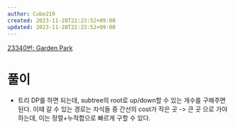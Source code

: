 ```yaml
---
author: Cube219
created: 2023-11-28T22:23:52+09:00
updated: 2023-11-28T22:23:52+09:00
---
```


[23340번: Garden Park](https://www.acmicpc.net/problem/23340)

# 풀이

* 트리 DP를 하면 되는데, subtree의 root로 up/down할 수 있는 개수를 구해주면 된다. 이때 갈 수 있는 경로는 자식들 중 간선의 cost가 작은 곳 -> 큰 곳 으로 가야하는데, 이는 정렬+누적합으로 빠르게 구할 수 있다.
